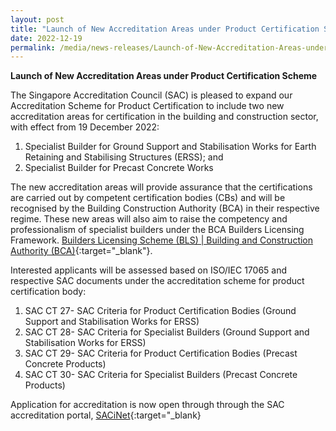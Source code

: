 ```yaml
---
layout: post
title: "Launch of New Accreditation Areas under Product Certification Scheme"
date: 2022-12-19
permalink: /media/news-releases/Launch-of-New-Accreditation-Areas-under-Product-Certification-Scheme-2022
---
```


**Launch of New Accreditation Areas under Product Certification Scheme**

The Singapore Accreditation Council (SAC) is pleased to expand our Accreditation Scheme for Product Certification to include two new accreditation areas for certification in the building and construction sector, with effect from 19 December 2022: 

1. Specialist Builder for Ground Support and Stabilisation Works for Earth Retaining and Stabilising Structures (ERSS); and 
2. Specialist Builder for Precast Concrete Works

The new accreditation areas will provide assurance that the certifications are carried out by competent certification bodies (CBs) and will be recognised by the Building Construction Authority (BCA) in their respective regime. These new areas will also aim to raise the competency and professionalism of specialist builders under the BCA Builders Licensing Framework. [Builders Licensing Scheme (BLS) \| Building and Construction Authority (BCA)](https://www1.bca.gov.sg/procurement/pre-tender-stage/builders-licensing-scheme-bls){:target="_blank"}.

Interested applicants will be assessed based on ISO/IEC 17065 and respective SAC documents under the accreditation scheme for product certification body:
1.	SAC CT 27- SAC Criteria for Product Certification Bodies (Ground Support and Stabilisation Works for ERSS)
2.	SAC CT 28- SAC Criteria for Specialist Builders (Ground Support and Stabilisation Works for ERSS)
3.	SAC CT 29- SAC Criteria for Product Certification Bodies (Precast Concrete Products)
4.	SAC CT 30- SAC Criteria for Specialist Builders (Precast Concrete Products)

Application for accreditation is now open through through the SAC accreditation portal, [SACiNet](https://sacinet2.enterprisesg.gov.sg/landing){:target="_blank}


